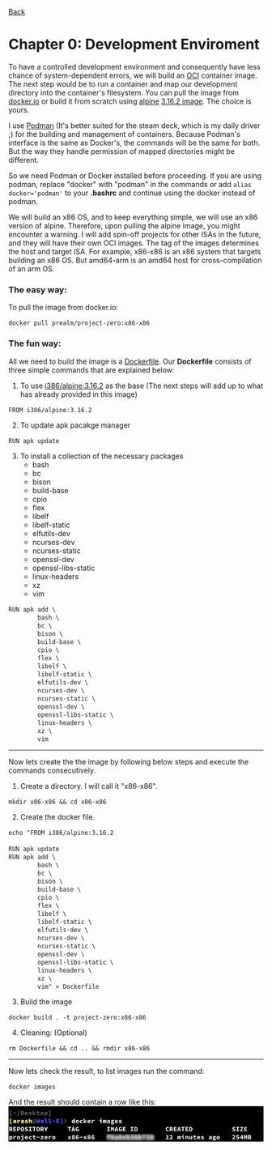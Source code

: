 [Back](../README.md)

# Chapter 0: Development Enviroment 
To have a controlled development environment and consequently have less chance of system-dependent errors, we will build an [OCI](https://github.com/opencontainers/image-spec/blob/main/spec.md) container image. The next step would be to run a container and map our development directory into the container's filesystem. You can pull the image from [docker.io](https://hub.docker.com/r/prealm/project-zero/tags) or build it from scratch using [alpine](https://www.alpinelinux.org/) [3.16.2 image](https://hub.docker.com/layers/library/alpine/3.16.2/images/sha256-1304f174557314a7ed9eddb4eab12fed12cb0cd9809e4c28f29af86979a3c870?context=explore). The choice is yours.

I use [Podman](https://podman.io/) (It's better suited for the steam deck, which is my daily driver ;) for the building and management of containers. Because Podman's interface is the same as Docker's, the commands will be the same for both. But the way they handle permission of mapped directories might be different. 

So we need Podman or Docker installed before proceeding. If you are using podman, replace "docker" with "podman" in the commands or add ```alias docker='podman'``` to your **.bashrc** and continue using the docker instead of podman.

We will build an x86 OS, and to keep everything simple, we will use an x86 version of alpine. Therefore, upon pulling the alpine image, you might encounter a warning. I will add spin-off projects for other ISAs in the future, and they will have their own OCI images. The tag of the images determines the host and target ISA. For example, x86-x86 is an x86 system that targets building an x86 OS. But amd64-arm is an amd64 host for cross-compilation of an arm OS.

### The easy way:
To pull the image from docker.io:
```
docker pull prealm/project-zero:x86-x86
```
### The fun way:
All we need to build the image is a [Dockerfile](https://docs.docker.com/engine/reference/builder/). Our **Dockerfile** consists of three simple commands that are explained below:
1. To use [i386/alpine:3.16.2](https://hub.docker.com/r/i386/alpine/) as the base (The next steps will add up to what has already provided in this image) 
```
FROM i386/alpine:3.16.2
```

2. To update apk pacakge manager

```
RUN apk update
```

3. To install a collection of the necessary packages
    * bash
    * bc
    * bison
    * build-base
    * cpio
    * flex
    * libelf
    * libelf-static
    * elfutils-dev
    * ncurses-dev
    * ncurses-static
    * openssl-dev
    * openssl-libs-static
    * linux-headers 
    * xz
    * vim

```
RUN apk add \
        bash \
        bc \
        bison \
        build-base \
        cpio \
        flex \
        libelf \
        libelf-static \
        elfutils-dev \
        ncurses-dev \
        ncurses-static \
        openssl-dev \
        openssl-libs-static \
        linux-headers \
        xz \
        vim
```
---

Now lets create the the image by following below steps and execute the commands consecutively.

1. Create a directory. I will call it "x86-x86".
```
mkdir x86-x86 && cd x86-x86
```
2. Create the docker file.
```
echo "FROM i386/alpine:3.16.2

RUN apk update
RUN apk add \
        bash \
        bc \
        bison \
        build-base \
        cpio \
        flex \
        libelf \
        libelf-static \
        elfutils-dev \
        ncurses-dev \
        ncurses-static \
        openssl-dev \
        openssl-libs-static \
        linux-headers \
        xz \
        vim" > Dockerfile
```
3. Build the image
```
docker build . -t project-zero:x86-x86
```

4. Cleaning: (Optional)
```
rm Dockerfile && cd .. && rmdir x86-x86
```
---
Now lets check the result, to list images run the command:
```
docker images
```
And the result should contain a row like this:
</br>
![docker images result](img/docker_images.png)